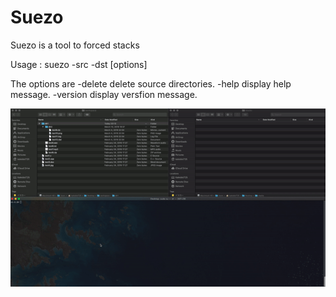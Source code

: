 # Suezo 

Suezo is a tool to forced stacks

Usage :
     suezo -src <source> -dst <destination> [options]

The options are
     -delete       delete source directories.
     -help          display help message.
     -version     display versfion message.



![suezo](./demo.gif)
